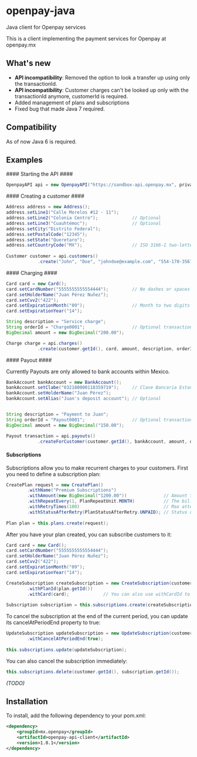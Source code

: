 openpay-java
===============

Java client for Openpay services

This is a client implementing the payment services for Openpay at openpay.mx

What's new
----------------

- **API incompatibility**: Removed the option to look a transfer up using only the transactionId.
- **API incompatibility**: Customer charges can't be looked up only with the transactionId anymore, customerId is required. 
- Added management of plans and subscriptions
- Fixed bug that made Java 7 required.


Compatibility
----------------

As of now Java 6 is required.

Examples
----------------

#### Starting the API ####

```java
OpenpayAPI api = new OpenpayAPI("https://sandbox-api.openpay.mx", privateKey, merchantId);
```

#### Creating a customer ####

```java
Address address = new Address();
address.setLine1("Calle Morelos #12 - 11");
address.setLine2("Colonia Centro");             // Optional
address.setLine3("Cuauhtémoc");                 // Optional
address.setCity("Distrito Federal");
address.setPostalCode("12345");	
address.setState("Queretaro");
address.setCountryCode("MX");                   // ISO 3166-1 two-letter code
		    
Customer customer = api.customers()
			.create("John", "Doe", "johndoe@example.com", "554-170-3567", address);
```

#### Charging ####
		
```java
Card card = new Card();
card.setCardNumber("5555555555554444");         // No dashes or spaces
card.setHolderName("Juan Pérez Nuñez");
card.setCvv2("422");
card.setExpirationMonth("09");                  // Month to two digits
card.setExpirationYear("14");

String description = "Service charge";
String orderId = "Charge0001";                  // Optional transaction identifier
BigDecimal amount = new BigDecimal("200.00");

Charge charge = api.charges()
			.create(customer.getId(), card, amount, description, orderId);
```

#### Payout ####

Currently Payouts are only allowed to bank accounts within Mexico.

```java
BankAccount bankAccount = new BankAccount();
bankAccount.setClabe("032180000118359719");     // Clave Bancaria Estandarizada
bankAccount.setHolderName("Juan Pérez");
bankAccount.setAlias("Juan's deposit account"); // Optional


String description = "Payment to Juan";
String orderId = "Payout0001";                  // Optional transaction identifier
BigDecimal amount = new BigDecimal("150.00");

Payout transaction = api.payouts()
			.createForCustomer(customer.getId(), bankAccount, amount, description, orderId);
```

#### Subscriptions ####

Subscriptions allow you to make recurrent charges to your customers. First you need to define a subscription plan:

```java
CreatePlan request = new CreatePlan()
		.withName("Premium Subscriptions")
		.withAmount(new BigDecimal("1200.00"))              // Amount to charge in MXN
		.withRepeatEvery(1, PlanRepeatUnit.MONTH)           // The billing cycle of the subscriptions
		.withRetryTimes(100)                                // Max attempts to charge
		.withStatusAfterRetry(PlanStatusAfterRetry.UNPAID); // Status of subscriptions if payment fails
		
Plan plan = this.plans.create(request);
```

After you have your plan created, you can subscribe customers to it:

```java
Card card = new Card();
card.setCardNumber("5555555555554444");         
card.setHolderName("Juan Pérez Nuñez");
card.setCvv2("422");
card.setExpirationMonth("09");                  
card.setExpirationYear("14");

CreateSubscription createSubscription = new CreateSubscription(customer.getId())
		.withPlanId(plan.getId())
		.withCard(card);             // You can also use withCardId to use a pre-registered card.
		
Subscription subscription = this.subscriptions.create(createSubscription);
```

To cancel the subscription at the end of the current period, you can update its cancelAtPeriodEnd property to true:

```java
UpdateSubscription updateSubscription = new UpdateSubscription(customer.getId(), subscription.getId())
		.withCancelAtPeriodEnd(true);
 		
this.subscriptions.update(updateSubscription);
```

You can also cancel the subscription immediately:

```java
this.subscriptions.delete(customer.getId(), subscription.getId());
```

_(TODO)_

Installation
----------------

To install, add the following dependency to your pom.xml:

```xml
<dependency>
	<groupId>mx.openpay</groupId>
	<artifactId>openpay-api-client</artifactId>
	<version>1.0.1</version>
</dependency>
```


